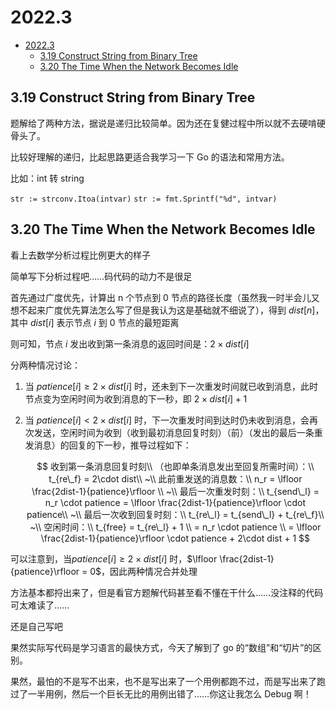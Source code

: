 # 2022.3

- [2022.3](#20223)
  - [3.19 Construct String from Binary Tree](#319-construct-string-from-binary-tree)
  - [3.20 The Time When the Network Becomes Idle](#320-the-time-when-the-network-becomes-idle)

## 3.19 Construct String from Binary Tree

题解给了两种方法，据说是递归比较简单。因为还在复健过程中所以就不去硬啃硬骨头了。

比较好理解的递归，比起思路更适合我学习一下 Go 的语法和常用方法。

比如：int 转 string

`str := strconv.Itoa(intvar)`
`str := fmt.Sprintf("%d", intvar)`

## 3.20 The Time When the Network Becomes Idle

看上去数学分析过程比例更大的样子

简单写下分析过程吧……码代码的动力不是很足

首先通过广度优先，计算出 n 个节点到 0 节点的路径长度（虽然我一时半会儿又想不起来广度优先算法怎么写了但是我认为这是基础就不细说了），得到 $dist[n]$，其中 $dist[i]$ 表示节点 $i$ 到 0 节点的最短距离

则可知，节点 $i$ 发出收到第一条消息的返回时间是：$2\times dist[i]$

分两种情况讨论：

1. 当 $patience[i] \ge 2 \times dist[i]$ 时，还未到下一次重发时间就已收到消息，此时节点变为空闲时间为收到消息的下一秒，即 $2 \times dist[i]+1$
2. 当 $patience[i] < 2 \times dist[i]$ 时，下一次重发时间到达时仍未收到消息，会再次发送，空闲时间为收到（收到最初消息回复时刻）（前）（发出的最后一条重发消息）的回复的下一秒，推导过程如下：

   $$
   收到第一条消息回复时刻\\
   （也即单条消息发出至回复所需时间）：\\
   t_{re\_f} = 2\cdot dist\\
   ~\\
   此前重发送的消息数：\\
   n_r = \lfloor \frac{2dist-1}{patience}\rfloor \\
   ~\\
   最后一次重发时刻：\\
   t_{send\_l} = n_r \cdot patience = \lfloor \frac{2dist-1}{patience}\rfloor \cdot patience\\
   ~\\
   最后一次收到回复时刻：\\
   t_{re\_l} = t_{send\_l} + t_{re\_f}\\
   ~\\
   空闲时间：\\
   t_{free} = t_{re\_l} + 1 \\
   = n_r \cdot patience \\
   = \lfloor \frac{2dist-1}{patience}\rfloor \cdot patience + 2\cdot dist + 1
   $$

可以注意到，当$patience[i] \ge 2 \times dist[i]$ 时，$\lfloor \frac{2dist-1}{patience}\rfloor = 0$，因此两种情况合并处理

方法基本都捋出来了，但是看官方题解代码甚至看不懂在干什么……没注释的代码可太难读了……

还是自己写吧

果然实际写代码是学习语言的最快方式，今天了解到了 go 的“数组”和“切片”的区别。

果然，最怕的不是写不出来，也不是写出来了一个用例都跑不过，而是写出来了跑过了一半用例，然后一个巨长无比的用例出错了……你这让我怎么 Debug 啊！

